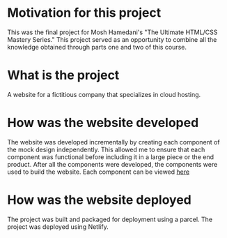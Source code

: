 # Motivation for this project
This was the final project for Mosh Hamedani's "The Ultimate HTML/CSS Mastery Series." This project served as an opportunity to combine all the knowledge obtained through parts one and two of this course.
# What is the project
A website for a fictitious company that specializes in cloud hosting.
# How was the website developed
The website was developed incrementally by creating each component of the mock design independently. This allowed me to ensure that each component was functional before including it in a large piece or the end product.
After all the components were developed, the components were used to build the website. Each component can be viewed [here](./components)
# How was the website deployed
The project was built and packaged for deployment using a parcel. The project was deployed using Netlify.
